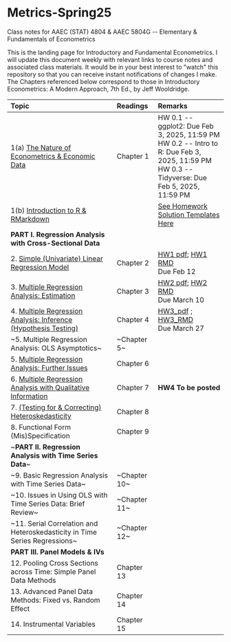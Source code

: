 # Metrics-Spring25
Class notes for AAEC (STAT) 4804 & AAEC 5804G -- Elementary & Fundamentals of Econometrics 

This is the landing page for Introductory and Fundamental Econometrics. I will update this document weekly with relevant links to course notes and associated class materials. It would be in your best interest to "watch" this repository so that you can receive instant notifications of changes I make. The Chapters referenced below correspond to those in Introductory Econometrics: A Modern Approach, 7th Ed., by Jeff Wooldridge.


| Topic                                	                        |  Readings                            	                        | Remarks                                                       |
|:--------------------------------------------------------------|:--------------------------------------------------------------|:--------------------------------------------------------------|
|1(a) [The Nature of Econometrics & Economic Data](Lecture/L1/L1_Intro.pdf)|        Chapter 1| HW 0.1 -- ggplot2: Due Feb 3, 2025, 11:59 PM <br> HW 0.2 -- Intro to R: Due Feb 3, 2025, 11:59 PM <br> HW 0.3 -- Tidyverse: Due Feb 5, 2025, 11:59 PM     
|1(b) [Introduction to R & RMarkdown](https://htmlpreview.github.io/?https://github.com/Shamar-Stewart/Metrics-S25/blob/main/Lecture/L1/RMarkdown_Intro.html)| | [See Homework Solution Templates Here](Homework/HW_Template)
|**PART I. Regression Analysis with Cross-Sectional Data**| |
|2. [Simple (Univariate) Linear Regression Model](Lecture/L2/L2_Simple_Regression.pdf) |Chapter 2|  [HW1 pdf](Homework/HW1/HW1-Empty.pdf); [HW1 RMD](Homework/HW1/HW1-Empty.rmd) <br> Due Feb 12
|3. [Multiple Regression Analysis: Estimation](Lecture/L3/L3_Multiple_Regression.pdf) | Chapter 3|[HW2 pdf](Homework/HW2/AAEC4804_STAT4804_AAEC5804G_HW2-S25_Empty.pdf); [HW2 RMD](Homework/HW2/AAEC4804_STAT4804_AAEC5804G_HW2-S25_Empty.Rmd) <br> Due March 10
|4. [Multiple Regression Analysis: Inference (Hypothesis Testing)](Lecture/L4/L4_Multiple_Regression_Hypothesis.pdf) | Chapter 4|[HW3_pdf](Homework/HW3/AAEC4804_STAT4804_AAEC5804G_HW3-S25_Empty.pdf) ; [HW3_RMD](Homework/HW3/AAEC4804_STAT4804_AAEC5804G_HW3-S25_Empty.Rmd)<br> Due March 27
|~5. Multiple Regression Analysis: OLS Asymptotics~ | ~Chapter 5~|
|5. [Multiple Regression Analysis: Further Issues](Lecture/L5/L5_Multiple_Regression_Further_Issues.pdf) |  Chapter 6|
|6. [Multiple Regression Analysis with Qualitative Information](Lecture/L6/L6_Multiple_Regression_Qualitative_Info.pdf) | Chapter 7| **HW4 To be posted**
|7. [(Testing for & Correcting) Heteroskedasticity](Lecture/L7/L7_Heteroskedasticity.pdf) | Chapter 8|
|8. Functional Form (Mis)Specification | Chapter 9|
|~**PART II. Regression Analysis with Time Series Data**~| |
|~9. Basic Regression Analysis with Time Series Data~|  ~Chapter 10~|
|~10. Issues in Using OLS with Time Series Data: Brief Review~ |  ~Chapter 11~|
|~11. Serial Correlation and Heteroskedasticity in Time Series Regressions~ | ~Chapter 12~|
|**PART III. Panel Models & IVs**|
|12. Pooling Cross Sections across Time: Simple Panel Data Methods | Chapter 13|
|13. Advanced Panel Data Methods: Fixed vs. Random Effect | Chapter 14|
|14. Instrumental Variables | Chapter 15|                                                               |                                                                   |
